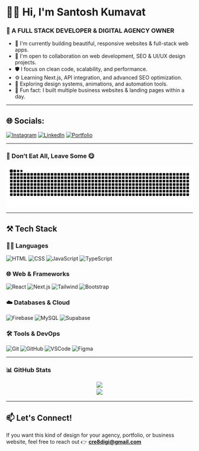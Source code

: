 # 👋🏼 Hi, I'm Santosh Kumavat

### 🚀 A FULL STACK DEVELOPER & DIGITAL AGENCY OWNER

- 🔧 I'm currently building beautiful, responsive websites & full-stack web apps.
- 🤝 I'm open to collaboration on web development, SEO & UI/UX design projects.
- 🛡️ I focus on clean code, scalability, and performance.
- ⚙️ Learning Next.js, API integration, and advanced SEO optimization.
- 🧠 Exploring design systems, animations, and automation tools.
- 🥇 Fun fact: I built multiple business websites & landing pages within a day.

---

## 🌐 Socials:

[![Instagram](https://img.shields.io/badge/Instagram-E4405F?style=for-the-badge&logo=instagram&logoColor=white)](https://instagram.com/)
[![LinkedIn](https://img.shields.io/badge/LinkedIn-0077B5?style=for-the-badge&logo=linkedin&logoColor=white)](https://linkedin.com/in/sailesh-prajapati)
[![Portfolio](https://img.shields.io/badge/Website-CRE8DIGI.COM-black?style=for-the-badge)](https://cre8digi.com)

---

### 🧠 Don’t Eat All, Leave Some 😋

![snake gif dark](https://raw.githubusercontent.com/Cre8digi/Cre8digi/output/github-contribution-grid-snake-dark.svg)



---

## ⚒️ Tech Stack

### 👨‍💻 Languages
![HTML](https://img.shields.io/badge/html-E34F26?style=for-the-badge&logo=html5&logoColor=white)
![CSS](https://img.shields.io/badge/css-1572B6?style=for-the-badge&logo=css3&logoColor=white)
![JavaScript](https://img.shields.io/badge/javascript-F7DF1E?style=for-the-badge&logo=javascript&logoColor=black)
![TypeScript](https://img.shields.io/badge/typescript-007ACC?style=for-the-badge&logo=typescript&logoColor=white)

### 🌐 Web & Frameworks
![React](https://img.shields.io/badge/react-20232A?style=for-the-badge&logo=react&logoColor=61DAFB)
![Next.js](https://img.shields.io/badge/next.js-black?style=for-the-badge&logo=next.js)
![Tailwind](https://img.shields.io/badge/tailwindcss-38B2AC?style=for-the-badge&logo=tailwind-css&logoColor=white)
![Bootstrap](https://img.shields.io/badge/bootstrap-563D7C?style=for-the-badge&logo=bootstrap&logoColor=white)

### ☁️ Databases & Cloud
![Firebase](https://img.shields.io/badge/firebase-FFCA28?style=for-the-badge&logo=firebase&logoColor=black)
![MySQL](https://img.shields.io/badge/mysql-00000F?style=for-the-badge&logo=mysql&logoColor=white)
![Supabase](https://img.shields.io/badge/supabase-3ECF8E?style=for-the-badge&logo=supabase&logoColor=white)

### 🛠️ Tools & DevOps
![Git](https://img.shields.io/badge/git-F05032?style=for-the-badge&logo=git&logoColor=white)
![GitHub](https://img.shields.io/badge/github-181717?style=for-the-badge&logo=github&logoColor=white)
![VSCode](https://img.shields.io/badge/VS%20Code-007ACC?style=for-the-badge&logo=visual-studio-code&logoColor=white)
![Figma](https://img.shields.io/badge/figma-F24E1E?style=for-the-badge&logo=figma&logoColor=white)

---

### 📊 GitHub Stats

<p align="center">
  <img src="https://github-readme-stats.vercel.app/api?username=Cre8digi&show_icons=true&theme=tokyonight" />
  <br />
  <img src="https://streak-stats.demolab.com?user=Cre8digi&theme=tokyonight&hide_border=true" />
</p>

---

## 📫 Let's Connect!

If you want this kind of design for your agency, portfolio, or business website, feel free to reach out 👉 **cre8digi@gmail.com**
